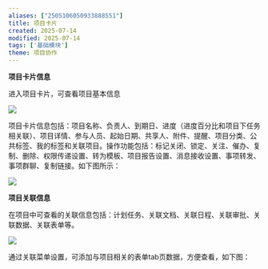 ```yaml
---
aliases: ["2505106050933888551"]
title: 项目卡片
created: 2025-07-14
modified: 2025-07-14
tags: ['基础模块']
theme: 项目协作
---
```


**项目卡片信息**

进入项目卡片，可查看项目基本信息

![](https://myhelpdoc.oss-cn-heyuan.aliyuncs.com/mdimages/bf984fb6151809160e6c393872465a5b.jpg)

项目卡片信息包括：项目名称、负责人、到期日、进度（进度百分比和项目下任务相关联）、项目详情、参与人员、起始日期、共享人、附件、提醒、项目分类、公共标签、我的标签和关联项目。操作功能包括：标记关闭、锁定、关注、催办、复制、删除、权限传递设置、转为模板、项目报告设置、消息接收设置、事项转发、事项群聊、复制链接。如下图所示：

![](https://myhelpdoc.oss-cn-heyuan.aliyuncs.com/mdimages/2708cd0eafddcc2e1393062a13744b8a.jpg)

**项目关联信息**

在项目中可查看的关联信息包括：计划任务、关联文档、关联日程、关联审批、关联数据、关联表单等。

![](https://myhelpdoc.oss-cn-heyuan.aliyuncs.com/mdimages/a33dbd6add580571d976be174d37a0c5.jpg)

通过关联菜单设置，可添加与项目相关的表单tab页数据，方便查看，如下图：

